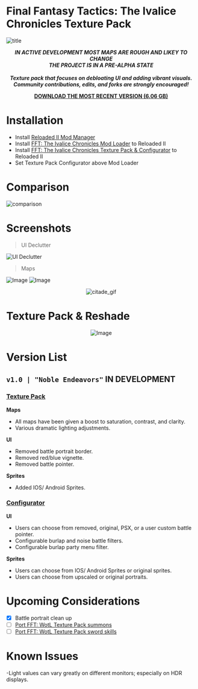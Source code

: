 # Final Fantasy Tactics: The Ivalice Chronicles Texture Pack
![title](https://github.com/user-attachments/assets/8932aaf6-8cc4-413d-96b3-43281acd3527)

<div align="center">

__*<p> IN ACTIVE DEVELOPMENT MOST MAPS ARE ROUGH AND LIKEY TO CHANGE<br>
THE PROJECT IS IN A PRE-ALPHA STATE <br>
<br>Texture pack that focuses on debloating UI and adding vibrant visuals. 
<br>Community contributions, edits, and forks are strongly encouraged!</p>*__

</div>

<div align="center">
  
__[DOWNLOAD THE MOST RECENT VERSION (6.06 GB)](https://github.com/Zodi-ark/Final-Fantasy-Tactics-The-Ivalice-Chronicles-Texture-Pack/releases)__

</div>

# Installation
- Install [Reloaded II Mod Manager](https://github.com/Reloaded-Project/Reloaded-II/releases)
- Install [FFT: The Ivalice Chronicles Mod Loader](https://www.nexusmods.com/finalfantasytacticstheivalicechronicles/mods/4?tab=files) to Reloaded II
- Install [FFT: The Ivalice Chronicles Texture Pack & Configurator](https://github.com/Zodi-ark/Final-Fantasy-Tactics-The-Ivalice-Chronicles-Texture-Pack/releases) to Reloaded II
- Set Texture Pack Configurator above Mod Loader

<!-- *video guide goes here as webm on 1.0 release include optional reshade esp. qUINT install at end*  -->

Comparison
======  
![comparison](https://github.com/user-attachments/assets/f43888c2-b2b2-41e2-86e5-b54b3bfaab5a)
 
Screenshots
======  

> UI Declutter

![UI Declutter](https://github.com/user-attachments/assets/ef4770bb-d619-42d0-b927-577e1a840412)

> Maps

![Image](https://github.com/user-attachments/assets/dfe2fe70-986a-44c7-9b54-d42e7c29534e)
![Image](https://github.com/user-attachments/assets/06a16d6d-bc3b-4e76-bc70-d1a1b11fa390)
<div align="center">
  
![citade_gif](https://github.com/user-attachments/assets/d7c1b3c0-a32d-4761-a89d-53907771e01e)

</div>

Texture Pack & Reshade
======  

<div align="center">

![Image](https://github.com/user-attachments/assets/ab43727c-74ca-44ec-bdf7-b73f7eb235ce)

</div>

# Version List

## `v1.0 | "Noble Endeavors"` IN DEVELOPMENT

### <ins>**Texture Pack**</ins>

 **Maps**
- All maps have been given a boost to saturation, contrast, and clarity.
- Various dramatic lighting adjustments.

 **UI**
- Removed battle portrait border.
- Removed red/blue vignette.
- Removed battle pointer.

 **Sprites**
 - Added IOS/ Android Sprites.

 ### <ins>**Configurator**</ins>

 **UI**
- Users can choose from removed, original, PSX, or a user custom battle pointer.
- Configurable burlap and noise battle filters.
- Configurable burlap party menu filter.

 **Sprites**
- Users can choose from IOS/ Android Sprites or original sprites.
- Users can choose from upscaled or original portraits.

# Upcoming Considerations
- [x] Battle portrait clean up
- [ ] [Port FFT: WotL Texture Pack summons](https://github.com/Zodi-ark/in-memory-of-imgur-sucks/assets/113886368/82e063f2-1b40-4393-ac21-ffe5728550b6)
- [ ] [Port FFT: WotL Texture Pack sword skills](https://github.com/Zodi-ark/in-memory-of-imgur-sucks/assets/113886368/a6064896-fe95-4351-88bc-7054d6aadd4b)

# Known Issues
-Light values can vary greatly on different monitors; especially on HDR displays.
